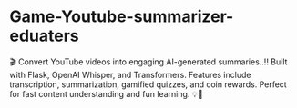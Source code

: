 # Game-Youtube-summarizer-eduaters
🎬 Convert YouTube videos into engaging AI-generated summaries..!! Built with Flask, OpenAI Whisper, and Transformers. Features include transcription, summarization, gamified quizzes, and coin rewards. Perfect for fast content understanding and fun learning. 💡🎉
